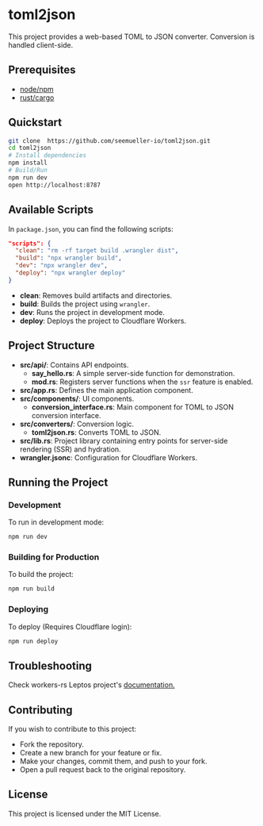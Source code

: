 # toml2json

This project provides a web-based TOML to JSON converter. Conversion is handled client-side.

## Prerequisites
- [node/npm](https://docs.npmjs.com/downloading-and-installing-node-js-and-npm)
- [rust/cargo](https://www.rust-lang.org/tools/install)

## Quickstart
```bash
git clone  https://github.com/seemueller-io/toml2json.git
cd toml2json
# Install dependencies
npm install
# Build/Run
npm run dev
open http://localhost:8787
```

## Available Scripts

In `package.json`, you can find the following scripts:

```json
"scripts": {
  "clean": "rm -rf target build .wrangler dist",
  "build": "npx wrangler build",
  "dev": "npx wrangler dev",
  "deploy": "npx wrangler deploy"
}
```

- **clean**: Removes build artifacts and directories.
- **build**: Builds the project using `wrangler`.
- **dev**: Runs the project in development mode.
- **deploy**: Deploys the project to Cloudflare Workers.

## Project Structure

- **src/api/**: Contains API endpoints.
    - **say_hello.rs**: A simple server-side function for demonstration.
    - **mod.rs**: Registers server functions when the `ssr` feature is enabled.
- **src/app.rs**: Defines the main application component.
- **src/components/**: UI components.
    - **conversion_interface.rs**: Main component for TOML to JSON conversion interface.
- **src/converters/**: Conversion logic.
    - **toml2json.rs**: Converts TOML to JSON.
- **src/lib.rs**: Project library containing entry points for server-side rendering (SSR) and hydration.
- **wrangler.jsonc**: Configuration for Cloudflare Workers.

## Running the Project

### Development

To run in development mode:

```bash
npm run dev
```

### Building for Production

To build the project:

```bash
npm run build
```

### Deploying

To deploy (Requires Cloudflare login):

```bash
npm run deploy
```

## Troubleshooting
Check workers-rs Leptos project's [documentation.](https://github.com/cloudflare/workers-rs/tree/main/templates/leptos)

## Contributing

If you wish to contribute to this project:

- Fork the repository.
- Create a new branch for your feature or fix.
- Make your changes, commit them, and push to your fork.
- Open a pull request back to the original repository.

## License
This project is licensed under the MIT License.

